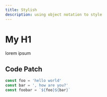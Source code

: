 ```yaml
---
title: Stylish
description: using object notation to style
---
```


# My H1

lorem ipsum

## Code Patch

```ts { "class": "classy", "style": "text-color: green" }
const foo = 'hello world'
const bar = ', how are you?'
const foobar = `${foo}${bar}`
```

